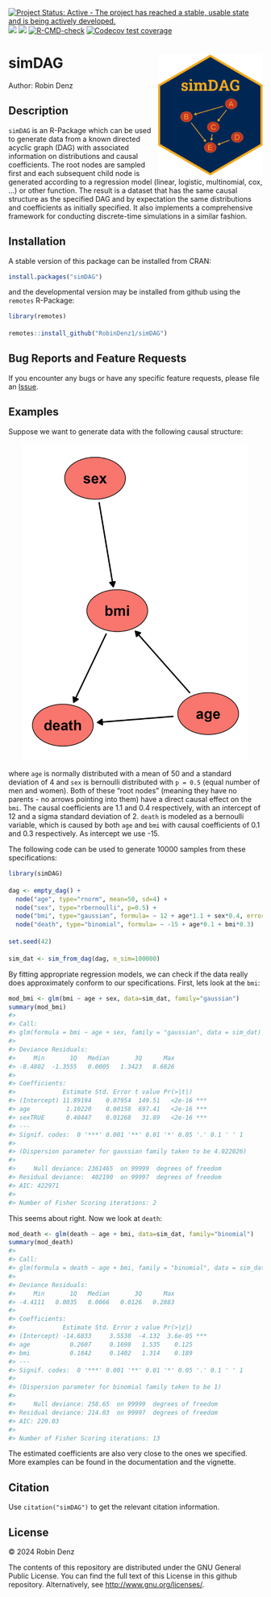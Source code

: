 
<!-- README.md is generated from README.Rmd. Please edit that file -->
<!-- badges: start -->

[![Project Status: Active - The project has reached a stable, usable
state and is being actively
developed.](https://www.repostatus.org/badges/latest/active.svg)](https://www.repostatus.org/#active)
[![](https://www.r-pkg.org/badges/version/simDAG?color=green)](https://cran.r-project.org/package=simDAG)
[![](http://cranlogs.r-pkg.org/badges/grand-total/simDAG?color=blue)](https://cran.r-project.org/package=simDAG)
[![R-CMD-check](https://github.com/RobinDenz1/simDAG/actions/workflows/R-CMD-check.yaml/badge.svg)](https://github.com/RobinDenz1/simDAG/actions/workflows/R-CMD-check.yaml)
[![Codecov test
coverage](https://codecov.io/gh/RobinDenz1/simDAG/graph/badge.svg)](https://app.codecov.io/gh/RobinDenz1/simDAG)
<!-- badges: end -->

# simDAG <img src="man/figures/logo.png" height="240" align="right" />

Author: Robin Denz

## Description

`simDAG` is an R-Package which can be used to generate data from a known
directed acyclic graph (DAG) with associated information on
distributions and causal coefficients. The root nodes are sampled first
and each subsequent child node is generated according to a regression
model (linear, logistic, multinomial, cox, …) or other function. The
result is a dataset that has the same causal structure as the specified
DAG and by expectation the same distributions and coefficients as
initially specified. It also implements a comprehensive framework for
conducting discrete-time simulations in a similar fashion.

## Installation

A stable version of this package can be installed from CRAN:

``` r
install.packages("simDAG")
```

and the developmental version may be installed from github using the
`remotes` R-Package:

``` r
library(remotes)

remotes::install_github("RobinDenz1/simDAG")
```

## Bug Reports and Feature Requests

If you encounter any bugs or have any specific feature requests, please
file an [Issue](https://github.com/RobinDenz1/simDAG/issues).

## Examples

Suppose we want to generate data with the following causal structure:

<p align="center">
<img src="man/figures/example_DAG.png" width="450" />
</p>

where `age` is normally distributed with a mean of 50 and a standard
deviation of 4 and `sex` is bernoulli distributed with `p = 0.5` (equal
number of men and women). Both of these “root nodes” (meaning they have
no parents - no arrows pointing into them) have a direct causal effect
on the `bmi`. The causal coefficients are 1.1 and 0.4 respectively, with
an intercept of 12 and a sigma standard deviation of 2. `death` is
modeled as a bernoulli variable, which is caused by both `age` and `bmi`
with causal coefficients of 0.1 and 0.3 respectively. As intercept we
use -15.

The following code can be used to generate 10000 samples from these
specifications:

``` r
library(simDAG)

dag <- empty_dag() +
  node("age", type="rnorm", mean=50, sd=4) +
  node("sex", type="rbernoulli", p=0.5) +
  node("bmi", type="gaussian", formula= ~ 12 + age*1.1 + sex*0.4, error=2) +
  node("death", type="binomial", formula= ~ -15 + age*0.1 + bmi*0.3)

set.seed(42)

sim_dat <- sim_from_dag(dag, n_sim=100000)
```

By fitting appropriate regression models, we can check if the data
really does approximately conform to our specifications. First, lets
look at the `bmi`:

``` r
mod_bmi <- glm(bmi ~ age + sex, data=sim_dat, family="gaussian")
summary(mod_bmi)
#> 
#> Call:
#> glm(formula = bmi ~ age + sex, family = "gaussian", data = sim_dat)
#> 
#> Deviance Residuals: 
#>     Min       1Q   Median       3Q      Max  
#> -8.4802  -1.3555   0.0005   1.3423   8.6826  
#> 
#> Coefficients:
#>             Estimate Std. Error t value Pr(>|t|)    
#> (Intercept) 11.89194    0.07954  149.51   <2e-16 ***
#> age          1.10220    0.00158  697.41   <2e-16 ***
#> sexTRUE      0.40447    0.01268   31.89   <2e-16 ***
#> ---
#> Signif. codes:  0 '***' 0.001 '**' 0.01 '*' 0.05 '.' 0.1 ' ' 1
#> 
#> (Dispersion parameter for gaussian family taken to be 4.022026)
#> 
#>     Null deviance: 2361465  on 99999  degrees of freedom
#> Residual deviance:  402190  on 99997  degrees of freedom
#> AIC: 422971
#> 
#> Number of Fisher Scoring iterations: 2
```

This seems about right. Now we look at `death`:

``` r
mod_death <- glm(death ~ age + bmi, data=sim_dat, family="binomial")
summary(mod_death)
#> 
#> Call:
#> glm(formula = death ~ age + bmi, family = "binomial", data = sim_dat)
#> 
#> Deviance Residuals: 
#>     Min       1Q   Median       3Q      Max  
#> -4.4111   0.0035   0.0066   0.0126   0.2883  
#> 
#> Coefficients:
#>             Estimate Std. Error z value Pr(>|z|)    
#> (Intercept) -14.6833     3.5538  -4.132  3.6e-05 ***
#> age           0.2607     0.1698   1.535    0.125    
#> bmi           0.1842     0.1402   1.314    0.189    
#> ---
#> Signif. codes:  0 '***' 0.001 '**' 0.01 '*' 0.05 '.' 0.1 ' ' 1
#> 
#> (Dispersion parameter for binomial family taken to be 1)
#> 
#>     Null deviance: 258.65  on 99999  degrees of freedom
#> Residual deviance: 214.03  on 99997  degrees of freedom
#> AIC: 220.03
#> 
#> Number of Fisher Scoring iterations: 13
```

The estimated coefficients are also very close to the ones we specified.
More examples can be found in the documentation and the vignette.

## Citation

Use `citation("simDAG")` to get the relevant citation information.

## License

© 2024 Robin Denz

The contents of this repository are distributed under the GNU General
Public License. You can find the full text of this License in this
github repository. Alternatively, see <http://www.gnu.org/licenses/>.
